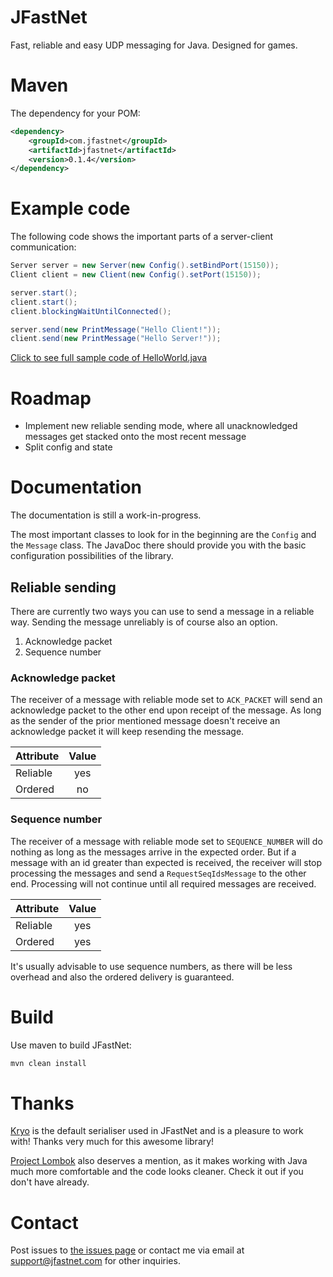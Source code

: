 # JFastNet
Fast, reliable and easy UDP messaging for Java. Designed for games.

# Maven

The dependency for your POM:
```xml
<dependency>
    <groupId>com.jfastnet</groupId>
    <artifactId>jfastnet</artifactId>
    <version>0.1.4</version>
</dependency>
```

# Example code
The following code shows the important parts of a server-client communication:
```java
Server server = new Server(new Config().setBindPort(15150));
Client client = new Client(new Config().setPort(15150));

server.start();
client.start();
client.blockingWaitUntilConnected();

server.send(new PrintMessage("Hello Client!"));
client.send(new PrintMessage("Hello Server!"));
```
[Click to see full sample code of HelloWorld.java](https://github.com/klaus7/jfastnet/blob/master/src/test/java/com/jfastnet/examples/HelloWorld.java)

# Roadmap

* Implement new reliable sending mode, where all unacknowledged messages get stacked onto the most recent message
* Split config and state

# Documentation
The documentation is still a work-in-progress.

The most important classes to look for in the beginning are the `Config` and the `Message` class. The JavaDoc there should provide you with the basic configuration possibilities of the library.

## Reliable sending
There are currently two ways you can use to send a message in a reliable way. Sending the message unreliably is of course also an option.

1. Acknowledge packet
2. Sequence number

### Acknowledge packet
The receiver of a message with reliable mode set to `ACK_PACKET` will send an acknowledge packet to the other end upon receipt of the message.
As long as the sender of the prior mentioned message doesn't receive an acknowledge packet it will keep resending the message.

 Attribute | Value
 --------- |:---:
 Reliable  | yes
 Ordered   | no

### Sequence number
The receiver of a message with reliable mode set to `SEQUENCE_NUMBER` will do nothing as long as the messages arrive in the expected order.
But if a message with an id greater than expected is received, the receiver will stop processing the messages and send a `RequestSeqIdsMessage` to the other end.
Processing will not continue until all required messages are received.

 Attribute | Value
 --------- |:---:
 Reliable  | yes
 Ordered   | yes

It's usually advisable to use sequence numbers, as there will be less overhead and also the ordered delivery is guaranteed.

# Build
Use maven to build JFastNet:
```bash
mvn clean install
```

# Thanks
[Kryo](https://github.com/EsotericSoftware/kryo) is the default serialiser used in JFastNet and is a pleasure to work with! Thanks very much for this awesome library!

[Project Lombok](https://projectlombok.org/) also deserves a mention, as it makes working with Java much more comfortable and the code looks cleaner. Check it out if you don't have already.

# Contact
Post issues to [the issues page](https://github.com/klaus7/jfastnet/issues) or contact me via email at [support@jfastnet.com](mailto:support@jfastnet.com) for other inquiries.
